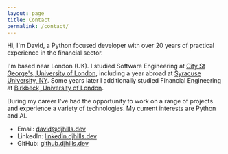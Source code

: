 ```yaml
---
layout: page
title: Contact
permalink: /contact/
---
```

Hi, I'm David, a Python focused developer with over 20 years of practical experience in the financial sector.  

I'm based near London (UK).  I studied Software Engineering at [City St George's, University of London](https://www.citystgeorges.ac.uk/), including a year abroad at [Syracuse University, NY](https://www.syracuse.edu/).  Some years later I additionally studied Financial Engineering at [Birkbeck, University of London](https://www.bbk.ac.uk/).

During my career I've had the opportunity to work on a range of projects and experience a variety of technologies.  My current interests are Python and AI.  

- Email: [david@djhills.dev](mailto:david@djhills.dev)
- LinkedIn: [linkedin.djhills.dev](https://linkedin.djhills.dev)
- GitHub: [github.djhills.dev](https://github.djhills.dev)


